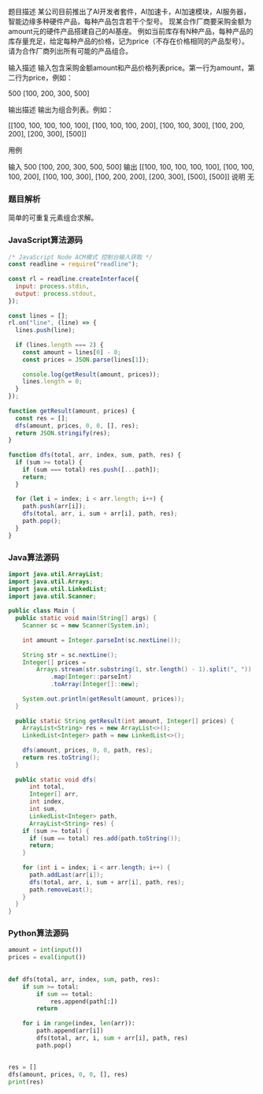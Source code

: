 题目描述
某公司目前推出了AI开发者套件，AI加速卡，AI加速模块，AI服务器，智能边缘多种硬件产品，每种产品包含若干个型号。
现某合作厂商要采购金额为amount元的硬件产品搭建自己的AI基座。
例如当前库存有N种产品，每种产品的库存量充足，给定每种产品的价格，记为price（不存在价格相同的产品型号）。
请为合作厂商列出所有可能的产品组合。

输入描述
输入包含采购金额amount和产品价格列表price。第一行为amount，第二行为price，例如：

500
[100, 200, 300, 500]

输出描述
输出为组合列表。例如：

[[100, 100, 100, 100, 100], [100, 100, 100, 200], [100, 100, 300], [100, 200, 200], [200, 300], [500]]

用例

输入	500
[100, 200, 300, 500, 500]
输出	[[100, 100, 100, 100, 100], [100, 100, 100, 200], [100, 100, 300], [100, 200, 200], [200, 300], [500], [500]]
说明	无

### 题目解析

简单的可重复元素组合求解。



### JavaScript算法源码

```javascript
/* JavaScript Node ACM模式 控制台输入获取 */
const readline = require("readline");
 
const rl = readline.createInterface({
  input: process.stdin,
  output: process.stdout,
});
 
const lines = [];
rl.on("line", (line) => {
  lines.push(line);
 
  if (lines.length === 2) {
    const amount = lines[0] - 0;
    const prices = JSON.parse(lines[1]);
 
    console.log(getResult(amount, prices));
    lines.length = 0;
  }
});
 
function getResult(amount, prices) {
  const res = [];
  dfs(amount, prices, 0, 0, [], res);
  return JSON.stringify(res);
}
 
function dfs(total, arr, index, sum, path, res) {
  if (sum >= total) {
    if (sum === total) res.push([...path]);
    return;
  }
 
  for (let i = index; i < arr.length; i++) {
    path.push(arr[i]);
    dfs(total, arr, i, sum + arr[i], path, res);
    path.pop();
  }
}
```

### Java算法源码

```java
import java.util.ArrayList;
import java.util.Arrays;
import java.util.LinkedList;
import java.util.Scanner;
 
public class Main {
  public static void main(String[] args) {
    Scanner sc = new Scanner(System.in);
 
    int amount = Integer.parseInt(sc.nextLine());
 
    String str = sc.nextLine();
    Integer[] prices =
        Arrays.stream(str.substring(1, str.length() - 1).split(", "))
            .map(Integer::parseInt)
            .toArray(Integer[]::new);
 
    System.out.println(getResult(amount, prices));
  }
 
  public static String getResult(int amount, Integer[] prices) {
    ArrayList<String> res = new ArrayList<>();
    LinkedList<Integer> path = new LinkedList<>();
 
    dfs(amount, prices, 0, 0, path, res);
    return res.toString();
  }
 
  public static void dfs(
      int total,
      Integer[] arr,
      int index,
      int sum,
      LinkedList<Integer> path,
      ArrayList<String> res) {
    if (sum >= total) {
      if (sum == total) res.add(path.toString());
      return;
    }
 
    for (int i = index; i < arr.length; i++) {
      path.addLast(arr[i]);
      dfs(total, arr, i, sum + arr[i], path, res);
      path.removeLast();
    }
  }
}
```

### Python算法源码

```python
amount = int(input())
prices = eval(input())
 
 
def dfs(total, arr, index, sum, path, res):
    if sum >= total:
        if sum == total:
            res.append(path[:])
        return
 
    for i in range(index, len(arr)):
        path.append(arr[i])
        dfs(total, arr, i, sum + arr[i], path, res)
        path.pop()
 
 
res = []
dfs(amount, prices, 0, 0, [], res)
print(res)
```